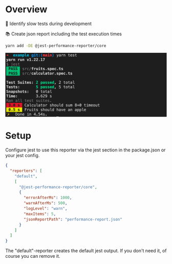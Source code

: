 # Overview

🧐 Identify slow tests during development

📚 Create json report including the test execution times

```bash
yarn add -DE @jest-performance-reporter/core
```

![Example test run](docs/test-example.png)

# Setup

Configure jest to use this reporter via the jest section in the package.json or your jest config.

```json
{
  "reporters": [
    "default",
    [
      "@jest-performance-reporter/core",
      {
        "errorAfterMs": 1000,
        "warnAfterMs": 500,
        "logLevel": "warn",
        "maxItems": 5,
        "jsonReportPath": "performance-report.json"
      }
    ]
  ]
}
```

The "default"-reporter creates the default jest output. If you don't need it, of course you can remove it.
